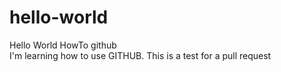 # hello-world
Hello World HowTo github
<br>
I'm learning how to use GITHUB. 
This is a test for a pull request

